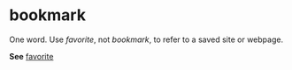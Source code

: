 # bookmark

One word. Use *favorite*, not *bookmark*, to refer to a saved site or webpage.

**See** [favorite](../f/favorite.md)
